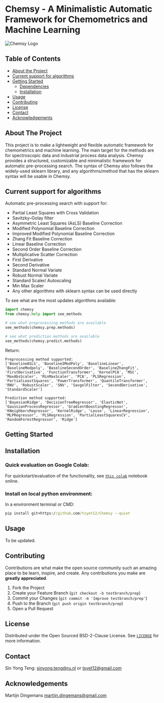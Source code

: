 # Chemsy - A Minimalistic Automatic Framework for Chemometrics and Machine Learning

![Chemsy Logo](https://github.com/tsyet12/Chemsy/blob/d46d0f8c1ab0b372b4684937d478ca6deaeba341/misc/wlogo.jpg)


<!-- TABLE OF CONTENTS -->
## Table of Contents

* [About the Project](#about-the-project)
* [Current support for algorithms](#current-support-for-algorithms)
* [Getting Started](#getting-started)
  * [Dependencies](#dependencies)
  * [Installation](#installation)
* [Usage](#usage)
* [Contributing](#contributing)
* [License](#license)
* [Contact](#contact)
* [Acknowledgements](#acknowledgements)


<!-- ABOUT THE PROJECT -->
## About The Project
This project is to make a lightweight and flexible automatic framework for chemometrics and machine learning. The main target for the methods are for spectroscopic data and industrial process data analysis. Chemsy provides a structured, customizable and minimalistic framework for automatic pre-processing search. The syntax of Chemsy also follows the widely-used sklearn library, and any algorithms/method that has the sklearn syntax will be usable in Chemsy.

## Current support for algorithms

Automatic pre-processing search with support for:
- Partial Least Squares with Cross Validation
- Savitzky–Golay filter
- Asymmetric Least Squares (AsLS) Baseline Correction
- Modified Polynomial Baseline Correction
- Improved Modified Polynomial Baseline Correction
- Zhang Fit Baseline Correction
- Linear Baseline Correction
- Second Order Baseline Correction
- Multiplicative Scatter Correction
- First Derivative
- Second Derivative
- Standard Normal Variate
- Robust Normal Variate
- Standard Scaler/ Autoscaling
- Min Max Scaler
- Any other algorithms with sklearn syntax can be used directly

To see what are the most updates algorithms available:
```python
import chemsy
from chemsy.help import see_methods

# see what preprocessing methods are available
see_methods(chemsy.prep.methods)

# see what prediction methods are available
see_methods(chemsy.predict.methods)
```
Return:
```
Preprocessing method supported:
['BaselineASLS', 'BaselineIModPoly', 'BaselineLinear', 'BaselineModpoly', 'BaselineSecondOrder', 'BaselineZhangFit', 'FirstDerivative', 'FunctionTransformer', 'KernelPCA', 'MSC', 'MaxAbsScaler', 'MinMaxScaler', 'PCA', 'PLSRegression', 'PartialLeastSquares', 'PowerTransformer', 'QuantileTransformer', 'RNV', 'RobustScaler', 'SNV', 'SavgolFilter', 'SecondDerivative', 'StandardScaler']

Prediction method supported:
['BayesianRidge', 'DecisionTreeRegressor', 'ElasticNet', 'GaussianProcessRegressor', 'GradientBoostingRegressor', 'KNeighborsRegressor', 'KernelRidge', 'Lasso', 'LinearRegression', 'MLPRegressor', 'PLSRegression', 'PartialLeastSquaresCV', 'RandomForestRegressor', 'Ridge']

```


<!-- GETTING STARTED -->
## Getting Started


## Installation

### Quick evaluation on Google Colab:
For quickstart/evaluation of the functionality, see [`this colab`](https://colab.research.google.com/drive/19_nPiAOQN9o5kxnXBjYqDvgEGhbZGD2K?usp=sharing) notebook online.

### Install on local python environment:
In a environment terminal or CMD:
```bat
pip install git+https://github.com/tsyet12/Chemsy --quiet
```


<!-- USAGE EXAMPLES -->
## Usage

To be updated.


<!-- CONTRIBUTING -->
## Contributing

Contributions are what make the open source community such an amazing place to be learn, inspire, and create. Any contributions you make are **greatly appreciated**.

1. Fork the Project
2. Create your Feature Branch (`git checkout -b testbranch/prep`)
3. Commit your Changes (`git commit -m 'Improve testbranch/prep'`)
4. Push to the Branch (`git push origin testbranch/prep`)
5. Open a Pull Request


<!-- LICENSE -->
## License

Distributed under the Open Sourced BSD-2-Clause License. See [`LICENSE`](https://github.com/tsyet12/Chemsy/blob/main/LICENSE) for more information.



<!-- CONTACT -->
## Contact

Sin Yong Teng: sinyong.teng@ru.nl or tsyet12@gmail.com


<!-- ACKNOWLEDGEMENTS -->
## Acknowledgements
Martijn Dingemans martijn.dingemans@gmail.com
